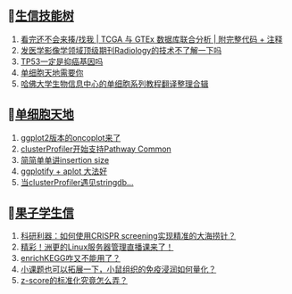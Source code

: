 ## 📝[生信技能树](https://github.com/ixxmu/mp_duty/issues?q=label%3A%E7%94%9F%E4%BF%A1%E6%8A%80%E8%83%BD%E6%A0%91+is%3Aclosed)
<!-- 1issueTable -->

1. [看完还不会来揍/找我 | TCGA 与 GTEx 数据库联合分析 | 附完整代码 + 注释](https://github.com/ixxmu/mp_duty/issues/3727) 
2. [发医学影像学领域顶级期刊Radiology的技术不了解一下吗](https://github.com/ixxmu/mp_duty/issues/3715) 
3. [TP53一定是抑癌基因吗](https://github.com/ixxmu/mp_duty/issues/3696) 
4. [单细胞天地需要你](https://github.com/ixxmu/mp_duty/issues/3688) 
5. [哈佛大学生物信息中心的单细胞系列教程翻译整理合辑](https://github.com/ixxmu/mp_duty/issues/3686) 
<!-- 1issueTable -->
## 📝[单细胞天地](https://github.com/ixxmu/mp_duty/issues?q=label%3A%E5%8D%95%E7%BB%86%E8%83%9E%E5%A4%A9%E5%9C%B0+is%3Aclosed)
<!-- 2issueTable -->

1. [ggplot2版本的oncoplot来了](https://github.com/ixxmu/mp_duty/issues/3701) 
2. [clusterProfiler开始支持Pathway Common](https://github.com/ixxmu/mp_duty/issues/3691) 
3. [简简单单讲insertion size](https://github.com/ixxmu/mp_duty/issues/3642) 
4. [ggplotify + aplot 大法好](https://github.com/ixxmu/mp_duty/issues/3564) 
5. [当clusterProfiler遇见stringdb...](https://github.com/ixxmu/mp_duty/issues/3492) 
<!-- 2issueTable -->

## 📝[果子学生信](https://github.com/ixxmu/mp_duty/issues?q=label%3A%E6%9E%9C%E5%AD%90%E5%AD%A6%E7%94%9F%E4%BF%A1+is%3Aclosed)
<!-- 3issueTable -->

1. [科研利器：如何使用CRISPR screening实现精准的大海捞针？](https://github.com/ixxmu/mp_duty/issues/3684) 
2. [精彩！洲更的Linux服务器管理直播课来了！](https://github.com/ixxmu/mp_duty/issues/3659) 
3. [enrichKEGG咋又不能用了？](https://github.com/ixxmu/mp_duty/issues/3499) 
4. [小课题也可以拓展一下，小鼠组织的免疫浸润如何量化？](https://github.com/ixxmu/mp_duty/issues/3407) 
5. [z-score的标准化究竟怎么弄？](https://github.com/ixxmu/mp_duty/issues/3396) 
<!-- 3issueTable -->
